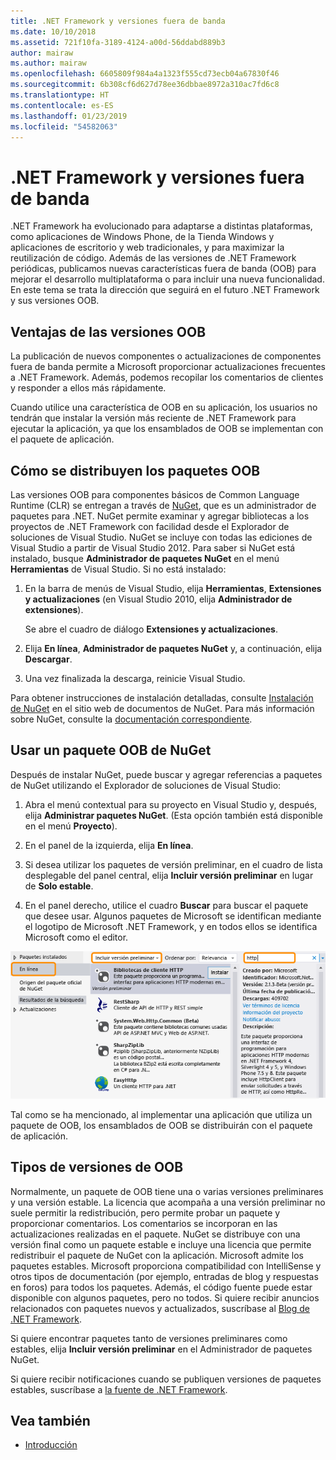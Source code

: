 ```yaml
---
title: .NET Framework y versiones fuera de banda
ms.date: 10/10/2018
ms.assetid: 721f10fa-3189-4124-a00d-56ddabd889b3
author: mairaw
ms.author: mairaw
ms.openlocfilehash: 6605809f984a4a1323f555cd73ecb04a67830f46
ms.sourcegitcommit: 6b308cf6d627d78ee36dbbae8972a310ac7fd6c8
ms.translationtype: HT
ms.contentlocale: es-ES
ms.lasthandoff: 01/23/2019
ms.locfileid: "54582063"
---
```

# <a name="the-net-framework-and-out-of-band-releases"></a>.NET Framework y versiones fuera de banda

.NET Framework ha evolucionado para adaptarse a distintas plataformas, como aplicaciones de Windows Phone, de la Tienda Windows y aplicaciones de escritorio y web tradicionales, y para maximizar la reutilización de código. Además de las versiones de .NET Framework periódicas, publicamos nuevas características fuera de banda (OOB) para mejorar el desarrollo multiplataforma o para incluir una nueva funcionalidad. En este tema se trata la dirección que seguirá en el futuro .NET Framework y sus versiones OOB.

## <a name="advantages-of-oob-releases"></a>Ventajas de las versiones OOB
 La publicación de nuevos componentes o actualizaciones de componentes fuera de banda permite a Microsoft proporcionar actualizaciones frecuentes a .NET Framework. Además, podemos recopilar los comentarios de clientes y responder a ellos más rápidamente.

 Cuando utilice una característica de OOB en su aplicación, los usuarios no tendrán que instalar la versión más reciente de .NET Framework para ejecutar la aplicación, ya que los ensamblados de OOB se implementan con el paquete de aplicación.

## <a name="how-oob-packages-are-distributed"></a>Cómo se distribuyen los paquetes OOB
Las versiones OOB para componentes básicos de Common Language Runtime (CLR) se entregan a través de [NuGet](https://www.nuget.org/), que es un administrador de paquetes para .NET. NuGet permite examinar y agregar bibliotecas a los proyectos de .NET Framework con facilidad desde el Explorador de soluciones de Visual Studio. NuGet se incluye con todas las ediciones de Visual Studio a partir de Visual Studio 2012. Para saber si NuGet está instalado, busque **Administrador de paquetes NuGet** en el menú **Herramientas** de Visual Studio. Si no está instalado:

1.  En la barra de menús de Visual Studio, elija **Herramientas**, **Extensiones y actualizaciones** (en Visual Studio 2010, elija **Administrador de extensiones**).

     Se abre el cuadro de diálogo **Extensiones y actualizaciones**.

2.  Elija **En línea**, **Administrador de paquetes NuGet** y, a continuación, elija **Descargar**.

3.  Una vez finalizada la descarga, reinicie Visual Studio.

 Para obtener instrucciones de instalación detalladas, consulte [Instalación de NuGet](/nuget/install-nuget-client-tools) en el sitio web de documentos de NuGet. Para más información sobre NuGet, consulte la [documentación correspondiente](/nuget).

## <a name="using-a-nuget-oob-package"></a>Usar un paquete OOB de NuGet
 Después de instalar NuGet, puede buscar y agregar referencias a paquetes de NuGet utilizando el Explorador de soluciones de Visual Studio:

1.  Abra el menú contextual para su proyecto en Visual Studio y, después, elija **Administrar paquetes NuGet**. (Esta opción también está disponible en el menú **Proyecto**).

2.  En el panel de la izquierda, elija **En línea**.

3.  Si desea utilizar los paquetes de versión preliminar, en el cuadro de lista desplegable del panel central, elija **Incluir versión preliminar** en lugar de **Solo estable**.

4.  En el panel derecho, utilice el cuadro **Buscar** para buscar el paquete que desee usar. Algunos paquetes de Microsoft se identifican mediante el logotipo de Microsoft .NET Framework, y en todos ellos se identifica Microsoft como el editor.

 ![Administrador de paquetes Nuget](../../../docs/framework/get-started/media/clrnugetdialog.png "clrNugetDialog")

 Tal como se ha mencionado, al implementar una aplicación que utiliza un paquete de OOB, los ensamblados de OOB se distribuirán con el paquete de aplicación.

## <a name="types-of-oob-releases"></a>Tipos de versiones de OOB
 Normalmente, un paquete de OOB tiene una o varias versiones preliminares y una versión estable. La licencia que acompaña a una versión preliminar no suele permitir la redistribución, pero permite probar un paquete y proporcionar comentarios. Los comentarios se incorporan en las actualizaciones realizadas en el paquete. NuGet se distribuye con una versión final como un paquete estable e incluye una licencia que permite redistribuir el paquete de NuGet con la aplicación. Microsoft admite los paquetes estables. Microsoft proporciona compatibilidad con IntelliSense y otros tipos de documentación (por ejemplo, entradas de blog y respuestas en foros) para todos los paquetes. Además, el código fuente puede estar disponible con algunos paquetes, pero no todos. Si quiere recibir anuncios relacionados con paquetes nuevos y actualizados, suscríbase al [Blog de .NET Framework](https://blogs.msdn.com/b/dotnet/).

 Si quiere encontrar paquetes tanto de versiones preliminares como estables, elija **Incluir versión preliminar** en el Administrador de paquetes NuGet.

 Si quiere recibir notificaciones cuando se publiquen versiones de paquetes estables, suscríbase a [la fuente de .NET Framework](https://nuget.org/api/v2/curated-feeds/dotnetframework/Packages/).

## <a name="see-also"></a>Vea también

- [Introducción](../../../docs/framework/get-started/index.md)